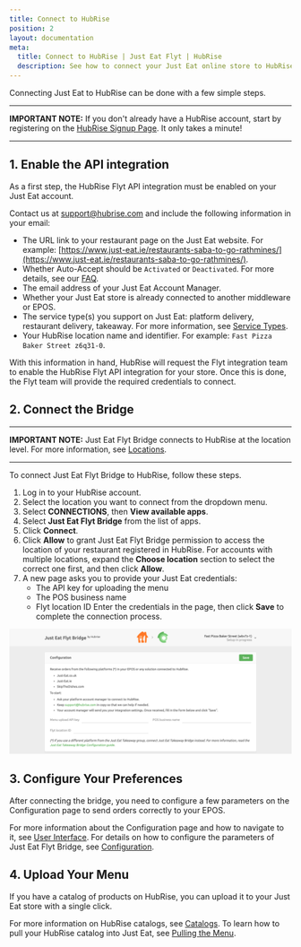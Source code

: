 ```yaml
---
title: Connect to HubRise
position: 2
layout: documentation
meta:
  title: Connect to HubRise | Just Eat Flyt | HubRise
  description: See how to connect your Just Eat online store to HubRise. Connection is simple. Send the link of your Just Eat page to HubRise and follow a few steps to connect.
---
```


Connecting Just Eat to HubRise can be done with a few simple steps.

---

**IMPORTANT NOTE:** If you don't already have a HubRise account, start by registering on the [HubRise Signup Page](https://manager.hubrise.com/signup). It only takes a minute!

---

## 1. Enable the API integration

As a first step, the HubRise Flyt API integration must be enabled on your Just Eat account.

Contact us at [support@hubrise.com](mailto:support@hubrise.com) and include the following information in your email:

- The URL link to your restaurant page on the Just Eat website. For example: [https://www.just-eat.ie/restaurants-saba-to-go-rathmines/](https://www.just-eat.ie/restaurants-saba-to-go-rathmines/).
- Whether Auto-Accept should be `Activated` or `Deactivated`. For more details, see our [FAQ](/apps/just-eat-flyt/faqs/auto-accept).
- The email address of your Just Eat Account Manager.
- Whether your Just Eat store is already connected to another middleware or EPOS.
- The service type(s) you support on Just Eat: platform delivery, restaurant delivery, takeaway. For more information, see [Service Types](/apps/just-eat-flyt/terminology#service-types).
- Your HubRise location name and identifier. For example: `Fast Pizza Baker Street z6q31-0`.

With this information in hand, HubRise will request the Flyt integration team to enable the HubRise Flyt API integration for your store. Once this is done, the Flyt team will provide the required credentials to connect.

## 2. Connect the Bridge

---

**IMPORTANT NOTE:** Just Eat Flyt Bridge connects to HubRise at the location level. For more information, see [Locations](/docs/locations/).

---

To connect Just Eat Flyt Bridge to HubRise, follow these steps.

1. Log in to your HubRise account.
1. Select the location you want to connect from the dropdown menu.
1. Select **CONNECTIONS**, then **View available apps**.
1. Select **Just Eat Flyt Bridge** from the list of apps.
1. Click **Connect**.
1. Click **Allow** to grant Just Eat Flyt Bridge permission to access the location of your restaurant registered in HubRise. For accounts with multiple locations, expand the **Choose location** section to select the correct one first, and then click **Allow**.
1. A new page asks you to provide your Just Eat credentials:
   - The API key for uploading the menu
   - The POS business name
   - Flyt location ID
     Enter the credentials in the page, then click **Save** to complete the connection process.

![Credentials page for Just Eat Flyt Bridge](../images/001-en-just-eat-credentials.png)

## 3. Configure Your Preferences

After connecting the bridge, you need to configure a few parameters on the Configuration page to send orders correctly to your EPOS.

For more information about the Configuration page and how to navigate to it, see [User Interface](/apps/just-eat-flyt/user-interface/#configuration-page). For details on how to configure the parameters of Just Eat Flyt Bridge, see [Configuration](/apps/just-eat-flyt/configuration).

## 4. Upload Your Menu

If you have a catalog of products on HubRise, you can upload it to your Just Eat store with a single click.

For more information on HubRise catalogs, see [Catalogs](/docs/catalog/).
To learn how to pull your HubRise catalog into Just Eat, see [Pulling the Menu](/apps/just-eat-flyt/configuration#pulling-the-menu).
